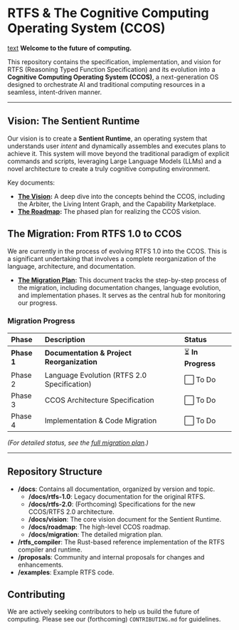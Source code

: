 # RTFS & The Cognitive Computing Operating System (CCOS)
[text](proposals)
**Welcome to the future of computing.**

This repository contains the specification, implementation, and vision for RTFS (Reasoning Typed Function Specification) and its evolution into a **Cognitive Computing Operating System (CCOS)**, a next-generation OS designed to orchestrate AI and traditional computing resources in a seamless, intent-driven manner.

---

## Vision: The Sentient Runtime

Our vision is to create a **Sentient Runtime**, an operating system that understands user *intent* and dynamically assembles and executes plans to achieve it. This system will move beyond the traditional paradigm of explicit commands and scripts, leveraging Large Language Models (LLMs) and a novel architecture to create a truly cognitive computing environment.

Key documents:
- **[The Vision](./docs/vision/SENTIENT_RUNTIME_VISION.md):** A deep dive into the concepts behind the CCOS, including the Arbiter, the Living Intent Graph, and the Capability Marketplace.
- **[The Roadmap](./docs/CCOS_ROADMAP.md):** The phased plan for realizing the CCOS vision.

## The Migration: From RTFS 1.0 to CCOS

We are currently in the process of evolving RTFS 1.0 into the CCOS. This is a significant undertaking that involves a complete reorganization of the language, architecture, and documentation.

- **[The Migration Plan](./docs/migration/RTFS_MIGRATION_PLAN.md):** This document tracks the step-by-step process of the migration, including documentation changes, language evolution, and implementation phases. It serves as the central hub for monitoring our progress.

### Migration Progress

| Phase | Description | Status |
| :--- | :--- | :--- |
| **Phase 1** | **Documentation & Project Reorganization** | ⏳ **In Progress** |
| Phase 2 | Language Evolution (RTFS 2.0 Specification) | ⬜ To Do |
| Phase 3 | CCOS Architecture Specification | ⬜ To Do |
| Phase 4 | Implementation & Code Migration | ⬜ To Do |

*(For detailed status, see the [full migration plan](./docs/migration/RTFS_MIGRATION_PLAN.md).)*

---

## Repository Structure

- **/docs**: Contains all documentation, organized by version and topic.
  - **/docs/rtfs-1.0**: Legacy documentation for the original RTFS.
  - **/docs/rtfs-2.0**: (Forthcoming) Specifications for the new CCOS/RTFS 2.0 architecture.
  - **/docs/vision**: The core vision document for the Sentient Runtime.
  - **/docs/roadmap**: The high-level CCOS roadmap.
  - **/docs/migration**: The detailed migration plan.
- **/rtfs_compiler**: The Rust-based reference implementation of the RTFS compiler and runtime.
- **/proposals**: Community and internal proposals for changes and enhancements.
- **/examples**: Example RTFS code.

## Contributing

We are actively seeking contributors to help us build the future of computing. Please see our (forthcoming) `CONTRIBUTING.md` for guidelines.
